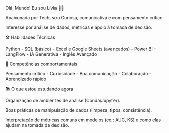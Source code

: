 Olá, Mundo! Eu sou Lívia 👋✨

Apaixonada por Tech, sou Curiosa, comunicativa e com pensamento crítico.

Interesse por análise de dados, métricas e apoio à tomada de decisão.

🛠️ Habilidades Técnicas

Python - SQL (básico) - Excel e Google Sheets (avançados) - Power BI - LangFlow - IA Generativa - Inglês Avançado

🧠 Competências comportamentais

Pensamento crítico - Curiosidade - Boa comunicação - Colaboração - Aprendizado rápido

📚 O que estou estudando agora

Organização de ambientes de análise (Conda/Jupyter).

Boas práticas de manipulação de dados (limpeza, tipos, consistência).

Interpretação de métricas comuns em modelos (ex.: AUC, KS) e como elas ajudam na tomada de decisão.
